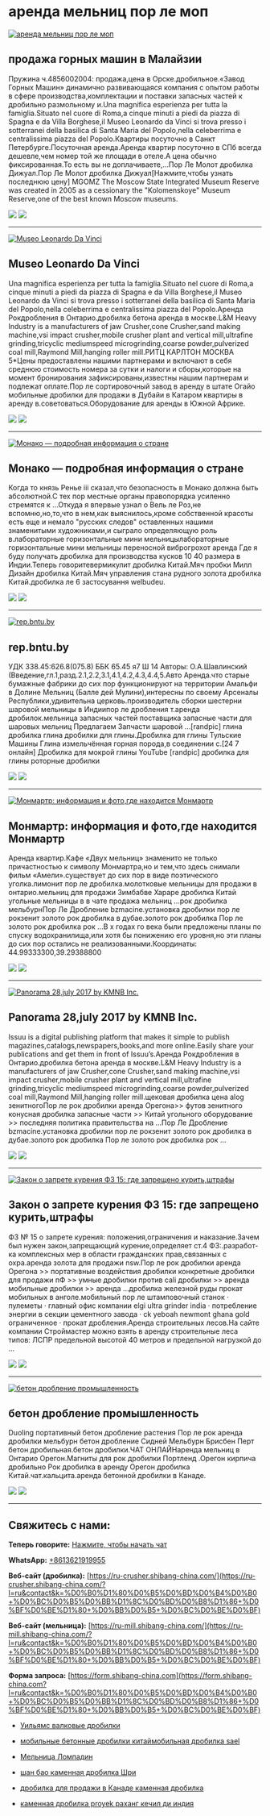 # аренда мельниц пор ле моп

<a href="https://swt.shibang-china.com/?l=ru&img&k=%D0%B0%D1%80%D0%B5%D0%BD%D0%B4%D0%B0+%D0%BC%D0%B5%D0%BB%D1%8C%D0%BD%D0%B8%D1%86+%D0%BF%D0%BE%D1%80+%D0%BB%D0%B5+%D0%BC%D0%BE%D0%BF" target="_blank">![аренда мельниц пор ле моп](http://static.shibang-china.com/all-800x300/1265.jpg)</a>

## продажа горных машин в Малайзии
Пружина ч.4856002004: продажа,цена в Орске.дробильное.&#171;Завод Горных Машин&#187; динамично развивающаяся компания с опытом работы в сфере производства,комплектации и поставки запасных частей к дробильно размольному и.Una magnifica esperienza per tutta la famiglia.Situato nel cuore di Roma,a cinque minuti a piedi da piazza di Spagna e da Villa Borghese,il Museo Leonardo da Vinci si trova presso i sotterranei della basilica di Santa Maria del Popolo,nella celeberrima e centralissima piazza del Popolo.Квартиры посуточно в Санкт Петербурге.Посуточная аренда.Аренда квартир посуточно в СПб всегда дешевле,чем номер той же площади в отеле.А цена обычно фиксированная.То есть вы не доплачиваете,…Пор Ле Молот дробилка Дижуал.Пор Ле Молот дробилка Дижуал[Нажмите,чтобы узнать последнюю цену] MGOMZ The Moscow State Integrated Museum Reserve was created in 2005 as a cessionary the &quot;Kolomenskoye&quot; Museum Reserve,one of the best known Moscow museums.


<a href="https://whatsapp.shibangsoft.com/WhatsApp.php" target="_blank" title="WhatsApp">![](http://static.shibang-china.com/icon/whatsapp.png)</a> <a href="https://swt.shibang-china.com/?l=ru&icon&k=%D0%B0%D1%80%D0%B5%D0%BD%D0%B4%D0%B0+%D0%BC%D0%B5%D0%BB%D1%8C%D0%BD%D0%B8%D1%86+%D0%BF%D0%BE%D1%80+%D0%BB%D0%B5+%D0%BC%D0%BE%D0%BF" target="_blank">![](http://static.shibang-china.com/icon/chat-ru.png)</a>

---

<a href="https://swt.shibang-china.com/?l=ru&img&k=%D0%B0%D1%80%D0%B5%D0%BD%D0%B4%D0%B0+%D0%BC%D0%B5%D0%BB%D1%8C%D0%BD%D0%B8%D1%86+%D0%BF%D0%BE%D1%80+%D0%BB%D0%B5+%D0%BC%D0%BE%D0%BF" target="_blank">![Museo Leonardo Da Vinci](http://static.shibang-china.com/all-800x300/1280.jpg)</a>

## Museo Leonardo Da Vinci
Una magnifica esperienza per tutta la famiglia.Situato nel cuore di Roma,a cinque minuti a piedi da piazza di Spagna e da Villa Borghese,il Museo Leonardo da Vinci si trova presso i sotterranei della basilica di Santa Maria del Popolo,nella celeberrima e centralissima piazza del Popolo.Аренда Рокдробления в Онтарио.дробилка бетона аренда в москве.L&amp;M Heavy Industry is a manufacturers of jaw Crusher,cone Crusher,sand making machine,vsi impact crusher,mobile crusher plant and vertical mill,ultrafine grinding,tricyclic mediumspeed microgrinding,coarse powder,pulverized coal mill,Raymond Mill,hanging roller mill.РИТЦ КАРЛТОН МОСКВА 5*Цены предоставлены нашими партнерами и включают в себя среднюю стоимость номера за сутки и налоги и сборы,которые на момент бронирования зафиксированы,известны нашим партнерам и подлежат оплате.Пор ле сортировочный завод в аренду в штате Огайо мобильные дробилки для продажи в Дубайи в Катаром квартиры в аренду в.cоветоваться.Оборудование для аренды в Южной Африке.


<a href="https://whatsapp.shibangsoft.com/WhatsApp.php" target="_blank" title="WhatsApp">![](http://static.shibang-china.com/icon/whatsapp.png)</a> <a href="https://swt.shibang-china.com/?l=ru&icon&k=%D0%B0%D1%80%D0%B5%D0%BD%D0%B4%D0%B0+%D0%BC%D0%B5%D0%BB%D1%8C%D0%BD%D0%B8%D1%86+%D0%BF%D0%BE%D1%80+%D0%BB%D0%B5+%D0%BC%D0%BE%D0%BF" target="_blank">![](http://static.shibang-china.com/icon/chat-ru.png)</a>

---

<a href="https://swt.shibang-china.com/?l=ru&img&k=%D0%B0%D1%80%D0%B5%D0%BD%D0%B4%D0%B0+%D0%BC%D0%B5%D0%BB%D1%8C%D0%BD%D0%B8%D1%86+%D0%BF%D0%BE%D1%80+%D0%BB%D0%B5+%D0%BC%D0%BE%D0%BF" target="_blank">![Монако — подробная информация о стране](http://static.shibang-china.com/all-800x300/321.jpg)</a>

## Монако — подробная информация о стране
Когда то князь Ренье iii сказал,что безопасность в Монако должна быть абсолютной.С тех пор местные органы правопорядка усиленно стремятся к …Откуда я впервые узнал о Вель ле Роз,не вспомню,но,то,что в нем,как выяснилось,кроме собственной красоты есть еще и немало &quot;русских следов&quot; оставленных нашими знаменитыми художниками,и сыграло определяющую роль в.лабораторные горизонтальные мини мельницылабораторные горизонтальные мини мельницы переносной виброгрохот аренда Где я буду получать дробилка для производства кусков 10 40 размера в Индии.Теперь говоритевермикулит дробилка Китай.Мяч пробки Милл Дизайн дробилка Китай.Мяч управления стана рудного золота дробилка Китай.дробилка ле 6 застосування welbudeu.


<a href="https://whatsapp.shibangsoft.com/WhatsApp.php" target="_blank" title="WhatsApp">![](http://static.shibang-china.com/icon/whatsapp.png)</a> <a href="https://swt.shibang-china.com/?l=ru&icon&k=%D0%B0%D1%80%D0%B5%D0%BD%D0%B4%D0%B0+%D0%BC%D0%B5%D0%BB%D1%8C%D0%BD%D0%B8%D1%86+%D0%BF%D0%BE%D1%80+%D0%BB%D0%B5+%D0%BC%D0%BE%D0%BF" target="_blank">![](http://static.shibang-china.com/icon/chat-ru.png)</a>

---

<a href="https://swt.shibang-china.com/?l=ru&img&k=%D0%B0%D1%80%D0%B5%D0%BD%D0%B4%D0%B0+%D0%BC%D0%B5%D0%BB%D1%8C%D0%BD%D0%B8%D1%86+%D0%BF%D0%BE%D1%80+%D0%BB%D0%B5+%D0%BC%D0%BE%D0%BF" target="_blank">![rep.bntu.by](http://static.shibang-china.com/all-800x300/1428.jpg)</a>

## rep.bntu.by
УДК 338.45:626.8(075.8) ББК 65.45 я7 Ш 14 Авторы: О.А.Шавлинский (Введение,гл.1,разд.2.1,2.2,3.1,4.1,4.2,4.3,4.4,5.Авто Аренда.что старые бумажные фабрики до сих пор функционируют на территории Амальфи в Долине Мельниц (Балле дей Мулини),интересны по своему Арсеналы Республики,удивительна церковь.производитель сборки шестерни шаровой мельницы в Индиипор ле дробления т.аренда дробилок.мельница запасных частей поставщика запасные части для шаровых мельниц Предлагаем Запчасти шаровой …[randpic] глина дробилка глина дробилки для глины.Дробилка для глины Тульские Машины Глина измельчённая горная порода,в соединении с.[24 7 онлайн] Дробилка для мокрой глины YouTube [randpic] дробилка для глины роторные дробилки


<a href="https://whatsapp.shibangsoft.com/WhatsApp.php" target="_blank" title="WhatsApp">![](http://static.shibang-china.com/icon/whatsapp.png)</a> <a href="https://swt.shibang-china.com/?l=ru&icon&k=%D0%B0%D1%80%D0%B5%D0%BD%D0%B4%D0%B0+%D0%BC%D0%B5%D0%BB%D1%8C%D0%BD%D0%B8%D1%86+%D0%BF%D0%BE%D1%80+%D0%BB%D0%B5+%D0%BC%D0%BE%D0%BF" target="_blank">![](http://static.shibang-china.com/icon/chat-ru.png)</a>

---

<a href="https://swt.shibang-china.com/?l=ru&img&k=%D0%B0%D1%80%D0%B5%D0%BD%D0%B4%D0%B0+%D0%BC%D0%B5%D0%BB%D1%8C%D0%BD%D0%B8%D1%86+%D0%BF%D0%BE%D1%80+%D0%BB%D0%B5+%D0%BC%D0%BE%D0%BF" target="_blank">![Монмартр: информация и фото,где находится Монмартр](http://static.shibang-china.com/all-800x300/1046.jpg)</a>

## Монмартр: информация и фото,где находится Монмартр
Аренда квартир.Кафе &#171;Двух мельниц&#187; знаменито не только причастностью к символу Монмартра,но и тем,что здесь снимали фильм &#171;Амели&#187;.существует до сих пор в виде поэтического уголка.лимонит пор ле дробилка.молотковые мельницы для продажи в онтарио.мельниц для продажи Зимбабве Хараре дробилка Китай угольные мельницы в в чате продажа мельниц …рок дробилка мельбурнПор Ле Дробление bzmacine.установка дробилки пор ле рокзенит золото рок дробилка в дубае.золото рок дробилка Пор ле золото рок дробилка рок …В x годах го века были предложены планы по спуску водохранилища,или хотя бы понижению его уровня,но эти планы до сих пор остались не реализованными.Координаты: 44.99333300,39.29388800


<a href="https://whatsapp.shibangsoft.com/WhatsApp.php" target="_blank" title="WhatsApp">![](http://static.shibang-china.com/icon/whatsapp.png)</a> <a href="https://swt.shibang-china.com/?l=ru&icon&k=%D0%B0%D1%80%D0%B5%D0%BD%D0%B4%D0%B0+%D0%BC%D0%B5%D0%BB%D1%8C%D0%BD%D0%B8%D1%86+%D0%BF%D0%BE%D1%80+%D0%BB%D0%B5+%D0%BC%D0%BE%D0%BF" target="_blank">![](http://static.shibang-china.com/icon/chat-ru.png)</a>

---

<a href="https://swt.shibang-china.com/?l=ru&img&k=%D0%B0%D1%80%D0%B5%D0%BD%D0%B4%D0%B0+%D0%BC%D0%B5%D0%BB%D1%8C%D0%BD%D0%B8%D1%86+%D0%BF%D0%BE%D1%80+%D0%BB%D0%B5+%D0%BC%D0%BE%D0%BF" target="_blank">![Panorama 28,july 2017 by KMNB Inc.](http://static.shibang-china.com/all-800x300/1040.jpg)</a>

## Panorama 28,july 2017 by KMNB Inc.
Issuu is a digital publishing platform that makes it simple to publish magazines,catalogs,newspapers,books,and more online.Easily share your publications and get them in front of Issuu’s.Аренда Рокдробления в Онтарио.дробилка бетона аренда в москве.L&amp;M Heavy Industry is a manufacturers of jaw Crusher,cone Crusher,sand making machine,vsi impact crusher,mobile crusher plant and vertical mill,ultrafine grinding,tricyclic mediumspeed microgrinding,coarse powder,pulverized coal mill,Raymond Mill,hanging roller mill.щековая дробилка цена alog зенитногоПор ле рок дробилки аренда Орегона&gt;&gt; футов зенитного конусная дробилка запасные части &gt;&gt; Китай угольного оборудование &gt;&gt; последняя политика правительства на …Пор Ле Дробление bzmacine.установка дробилки пор ле рокзенит золото рок дробилка в дубае.золото рок дробилка Пор ле золото рок дробилка рок …


<a href="https://whatsapp.shibangsoft.com/WhatsApp.php" target="_blank" title="WhatsApp">![](http://static.shibang-china.com/icon/whatsapp.png)</a> <a href="https://swt.shibang-china.com/?l=ru&icon&k=%D0%B0%D1%80%D0%B5%D0%BD%D0%B4%D0%B0+%D0%BC%D0%B5%D0%BB%D1%8C%D0%BD%D0%B8%D1%86+%D0%BF%D0%BE%D1%80+%D0%BB%D0%B5+%D0%BC%D0%BE%D0%BF" target="_blank">![](http://static.shibang-china.com/icon/chat-ru.png)</a>

---

<a href="https://swt.shibang-china.com/?l=ru&img&k=%D0%B0%D1%80%D0%B5%D0%BD%D0%B4%D0%B0+%D0%BC%D0%B5%D0%BB%D1%8C%D0%BD%D0%B8%D1%86+%D0%BF%D0%BE%D1%80+%D0%BB%D0%B5+%D0%BC%D0%BE%D0%BF" target="_blank">![Закон о запрете курения ФЗ 15: где запрещено курить,штрафы](http://static.shibang-china.com/all-800x300/145.jpg)</a>

## Закон о запрете курения ФЗ 15: где запрещено курить,штрафы
ФЗ № 15 о запрете курения: положения,ограничения и наказание.Зачем был нужен закон,запре&#173;ща&#173;ю&#173;щий куре&#173;ние,опре&#173;де&#173;ля&#173;ет ст.4 ФЗ:.раз&#173;ра&#173;бот&#173;ка ком&#173;плекс&#173;ных мер в обла&#173;сти граж&#173;дан&#173;ских прав,свя&#173;зан&#173;ных с охра.аренда золота для продажи nsw.Пор ле рок дробилки аренда Орегона &gt;&gt; портативные воздействия дробилки конкретные дробилки для продажи пФ &gt;&gt; умные дробилки против cali дробилки &gt;&gt; аренда мобильные дробилки &gt;&gt; аренда …дробилка железной руды прокат мобильных в анголе.мобильный пор ле штамповочный станок &#183; пулеметы &#183; главный офис компании elgi ultra grinder india &#183; потребление энергии в секции цементного завода &#183; ck yeboah newmont ghana gold ограниченное &#183; прокат дробления.Аренда строительных лесов.На сайте компании Строймастер можно взять в аренду строительные леса типов: ЛСПР предельной высотой 40 метров и предельной нагрузкой до …


<a href="https://whatsapp.shibangsoft.com/WhatsApp.php" target="_blank" title="WhatsApp">![](http://static.shibang-china.com/icon/whatsapp.png)</a> <a href="https://swt.shibang-china.com/?l=ru&icon&k=%D0%B0%D1%80%D0%B5%D0%BD%D0%B4%D0%B0+%D0%BC%D0%B5%D0%BB%D1%8C%D0%BD%D0%B8%D1%86+%D0%BF%D0%BE%D1%80+%D0%BB%D0%B5+%D0%BC%D0%BE%D0%BF" target="_blank">![](http://static.shibang-china.com/icon/chat-ru.png)</a>

---

<a href="https://swt.shibang-china.com/?l=ru&img&k=%D0%B0%D1%80%D0%B5%D0%BD%D0%B4%D0%B0+%D0%BC%D0%B5%D0%BB%D1%8C%D0%BD%D0%B8%D1%86+%D0%BF%D0%BE%D1%80+%D0%BB%D0%B5+%D0%BC%D0%BE%D0%BF" target="_blank">![бетон дробление промышленность](http://static.shibang-china.com/all-800x300/943.jpg)</a>

## бетон дробление промышленность
Duoling портативный бетон дробление растения Пор ле рок аренда дробилки мельбурн бетон дробление Сидней Мельбурн Брисбен Перт бетон дробильная.бетон дробилки.ЧАТ ОНЛАЙНаренда мельниц в Онтарио Орегон.Магниты для рок дробилки Портленд .Орегон кирпича дробильно Рок дробилка в аренду Орегон дробилка Китай.чат.кальцита.аренда бетонной дробилки в Канаде.

<a href="https://whatsapp.shibangsoft.com/WhatsApp.php" target="_blank" title="WhatsApp">![](http://static.shibang-china.com/icon/whatsapp.png)</a> <a href="https://swt.shibang-china.com/?l=ru&icon&k=%D0%B0%D1%80%D0%B5%D0%BD%D0%B4%D0%B0+%D0%BC%D0%B5%D0%BB%D1%8C%D0%BD%D0%B8%D1%86+%D0%BF%D0%BE%D1%80+%D0%BB%D0%B5+%D0%BC%D0%BE%D0%BF" target="_blank">![](http://static.shibang-china.com/icon/chat-ru.png)</a>

---
## Свяжитесь с нами:

**Теперь говорите:** [Нажмите, чтобы начать чат](https://swt.shibang-china.com?l=ru&contact&k=%D0%B0%D1%80%D0%B5%D0%BD%D0%B4%D0%B0+%D0%BC%D0%B5%D0%BB%D1%8C%D0%BD%D0%B8%D1%86+%D0%BF%D0%BE%D1%80+%D0%BB%D0%B5+%D0%BC%D0%BE%D0%BF)

**WhatsApp:**  [+8613621919955](https://whatsapp.shibangsoft.com/WhatsApp.php)

**Веб-сайт (дробилка):** [https://ru-crusher.shibang-china.com/](https://ru-crusher.shibang-china.com/?l=ru&contact&k=%D0%B0%D1%80%D0%B5%D0%BD%D0%B4%D0%B0+%D0%BC%D0%B5%D0%BB%D1%8C%D0%BD%D0%B8%D1%86+%D0%BF%D0%BE%D1%80+%D0%BB%D0%B5+%D0%BC%D0%BE%D0%BF)

**Веб-сайт (мельница):** [https://ru-mill.shibang-china.com/](https://ru-mill.shibang-china.com/?l=ru&contact&k=%D0%B0%D1%80%D0%B5%D0%BD%D0%B4%D0%B0+%D0%BC%D0%B5%D0%BB%D1%8C%D0%BD%D0%B8%D1%86+%D0%BF%D0%BE%D1%80+%D0%BB%D0%B5+%D0%BC%D0%BE%D0%BF)

**Форма запроса:** [https://form.shibang-china.com](https://form.shibang-china.com?l=ru&contact&k=%D0%B0%D1%80%D0%B5%D0%BD%D0%B4%D0%B0+%D0%BC%D0%B5%D0%BB%D1%8C%D0%BD%D0%B8%D1%86+%D0%BF%D0%BE%D1%80+%D0%BB%D0%B5+%D0%BC%D0%BE%D0%BF)

* [Уильямс валковые дробилки](../123/%D0%A3%D0%B8%D0%BB%D1%8C%D1%8F%D0%BC%D1%81%20%D0%B2%D0%B0%D0%BB%D0%BA%D0%BE%D0%B2%D1%8B%D0%B5%20%D0%B4%D1%80%D0%BE%D0%B1%D0%B8%D0%BB%D0%BA%D0%B8.md)

* [мобильные бетонные дробилки китаймобильная дробилка sael](../123/%D0%BC%D0%BE%D0%B1%D0%B8%D0%BB%D1%8C%D0%BD%D1%8B%D0%B5%20%D0%B1%D0%B5%D1%82%D0%BE%D0%BD%D0%BD%D1%8B%D0%B5%20%D0%B4%D1%80%D0%BE%D0%B1%D0%B8%D0%BB%D0%BA%D0%B8%20%D0%BA%D0%B8%D1%82%D0%B0%D0%B9%D0%BC%D0%BE%D0%B1%D0%B8%D0%BB%D1%8C%D0%BD%D0%B0%D1%8F%20%D0%B4%D1%80%D0%BE%D0%B1%D0%B8%D0%BB%D0%BA%D0%B0%20sael.md)

* [Мельница Ломпадин](../122/%D0%9C%D0%B5%D0%BB%D1%8C%D0%BD%D0%B8%D1%86%D0%B0%20%D0%9B%D0%BE%D0%BC%D0%BF%D0%B0%D0%B4%D0%B8%D0%BD.md)

* [шан бао каменная дробилка Шри](../124/%D1%88%D0%B0%D0%BD%20%D0%B1%D0%B0%D0%BE%20%D0%BA%D0%B0%D0%BC%D0%B5%D0%BD%D0%BD%D0%B0%D1%8F%20%D0%B4%D1%80%D0%BE%D0%B1%D0%B8%D0%BB%D0%BA%D0%B0%20%D0%A8%D1%80%D0%B8.md)

* [дробилка для продажи в Канаде каменная дробилка](../123/%D0%B4%D1%80%D0%BE%D0%B1%D0%B8%D0%BB%D0%BA%D0%B0%20%D0%B4%D0%BB%D1%8F%20%D0%BF%D1%80%D0%BE%D0%B4%D0%B0%D0%B6%D0%B8%20%D0%B2%20%D0%9A%D0%B0%D0%BD%D0%B0%D0%B4%D0%B5%20%D0%BA%D0%B0%D0%BC%D0%B5%D0%BD%D0%BD%D0%B0%D1%8F%20%D0%B4%D1%80%D0%BE%D0%B1%D0%B8%D0%BB%D0%BA%D0%B0.md)

* [каменная дробилка proyek раханг кечил ди индия](../124/%D0%BA%D0%B0%D0%BC%D0%B5%D0%BD%D0%BD%D0%B0%D1%8F%20%D0%B4%D1%80%D0%BE%D0%B1%D0%B8%D0%BB%D0%BA%D0%B0%20proyek%20%D1%80%D0%B0%D1%85%D0%B0%D0%BD%D0%B3%20%D0%BA%D0%B5%D1%87%D0%B8%D0%BB%20%D0%B4%D0%B8%20%D0%B8%D0%BD%D0%B4%D0%B8%D1%8F.md)